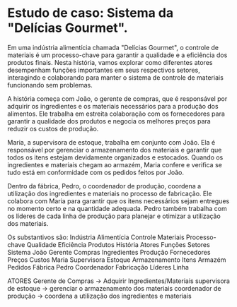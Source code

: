 # Estudo de caso: Sistema da "Delícias Gourmet".


 Em uma indústria alimentícia chamada "Delícias Gourmet", o controle de materiais é um processo-chave para garantir a qualidade e a eficiência dos produtos finais. Nesta história, vamos explorar como diferentes atores desempenham funções importantes em seus respectivos setores, interagindo e colaborando para manter o sistema de controle de materiais funcionando sem problemas.

A história começa com João, o gerente de compras, que é responsável por adquirir os ingredientes e os materiais necessários para a produção dos alimentos. Ele trabalha em estreita colaboração com os fornecedores para garantir a qualidade dos produtos e negocia os melhores preços para reduzir os custos de produção.

Maria, a supervisora de estoque, trabalha em conjunto com João. Ela é responsável por gerenciar o armazenamento dos materiais e garantir que todos os itens estejam devidamente organizados e estocados. Quando os ingredientes e materiais chegam ao armazém, Maria confere e verifica se tudo está em conformidade com os pedidos feitos por João.

Dentro da fábrica, Pedro, o coordenador de produção, coordena a utilização dos ingredientes e materiais no processo de fabricação. Ele colabora com Maria para garantir que os itens necessários sejam entregues no momento certo e na quantidade adequada. Pedro também trabalha com os líderes de cada linha de produção para planejar e otimizar a utilização dos materiais.

Os substantivos são:
Indústria
Alimentícia
Controle
Materiais
Processo-chave
Qualidade
Eficiência
Produtos
História
Atores
Funções
Setores
Sistema
João
Gerente
Compras
Ingredientes
Produção
Fornecedores
Preços
Custos
Maria
Supervisora
Estoque
Armazenamento
Itens
Armazém
Pedidos
Fábrica
Pedro
Coordenador
Fabricação
Líderes
Linha

ATORES
Gerente de Compras -> Adquirir Ingredientes/Materiais
supervisora de estoque -> gerenciar o armazenamento dos materiais
coordenador de produção ->  coordena a utilização dos ingredientes e materiais
